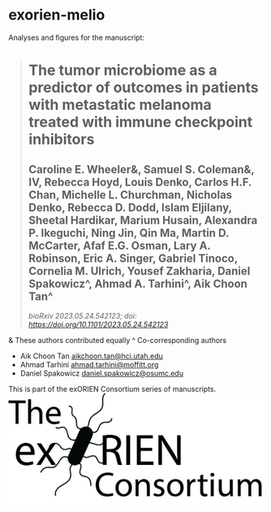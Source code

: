 # exorien-melio

Analyses and figures for the manuscript: 

> # The tumor microbiome as a predictor of outcomes in patients with metastatic melanoma treated with immune checkpoint inhibitors
> ## Caroline E. Wheeler&, Samuel S. Coleman&, IV, Rebecca Hoyd, Louis Denko, Carlos H.F. Chan, Michelle L. Churchman, Nicholas Denko, Rebecca D. Dodd, Islam Eljilany, Sheetal Hardikar, Marium Husain, Alexandra P. Ikeguchi, Ning Jin, Qin Ma, Martin D. McCarter, Afaf E.G. Osman, Lary A. Robinson, Eric A. Singer, Gabriel Tinoco, Cornelia M. Ulrich, Yousef Zakharia, Daniel Spakowicz^, Ahmad A. Tarhini^, Aik Choon Tan^
> _bioRxiv 2023.05.24.542123; doi: https://doi.org/10.1101/2023.05.24.542123_ 

& These authors contributed equally
^ Co-corresponding authors
* Aik Choon Tan aikchoon.tan@hci.utah.edu
* Ahmad Tarhini ahmad.tarhini@moffitt.org
* Daniel Spakowicz daniel.spakowicz@osumc.edu

This is part of the exORIEN Consortium series of manuscripts. 
![exORIEN Consortium log](https://github.com/spakowiczlab/exorien-melio/blob/main/doc/The-exORIEN-Consortium_logo.png)
